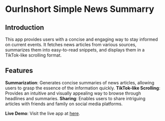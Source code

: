 # OurInshort Simple News Summarry

## Introduction

This app provides users with a concise and engaging way to stay informed on current events. It fetches news articles from various sources, summarizes them into easy-to-read snippets, and displays them in a TikTok-like scrolling format.

## Features
**Summarization**: Generates concise summaries of news articles, allowing users to grasp the essence of the information quickly.
**TikTok-like Scrolling**: Provides an intuitive and visually appealing way to browse through headlines and summaries.
**Sharing**: Enables users to share intriguing articles with friends and family on social media platforms.

**Live Demo**: Visit the live app at [here](https://ourinshort.netlify.app/).